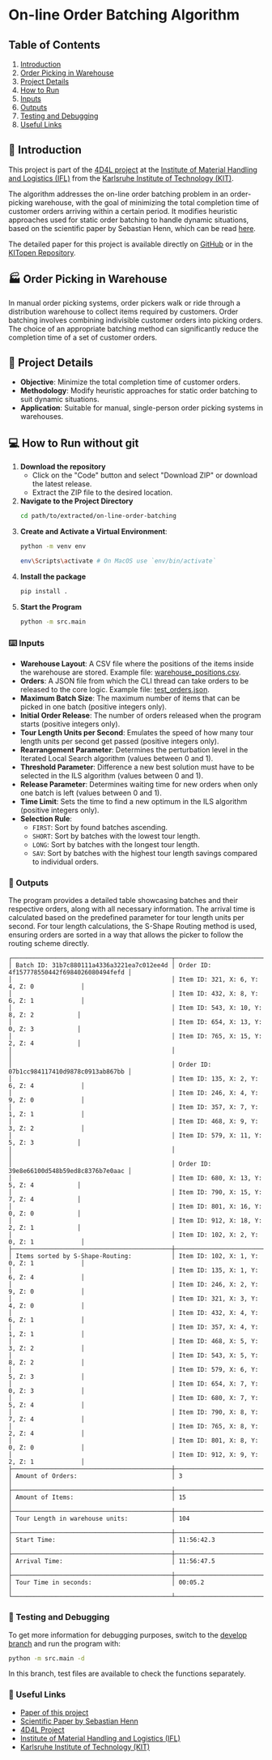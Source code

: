 # On-line Order Batching Algorithm

## Table of Contents
1. [Introduction](#blue_book-introduction)
2. [Order Picking in Warehouse](#factory-order-picking-in-warehouse)
3. [Project Details](#scroll-project-details)
4. [How to Run](#computer-how-to-run)
5. [Inputs](#keyboard-inputs)
6. [Outputs](#incoming_envelope-outputs)
7. [Testing and Debugging](#test_tube-testing-and-debugging)
8. [Useful Links](#link-useful-links)

## :blue_book: Introduction

This project is part of the [4D4L project](https://www.ifl.kit.edu/forschungsprojekte_5762.php) at the [Institute of Material Handling and Logistics (IFL)](https://www.ifl.kit.edu/index.php) from the [Karlsruhe Institute of Technology (KIT)](https://www.kit.edu/).

The algorithm addresses the on-line order batching problem in an order-picking warehouse, with the goal of minimizing the total completion time of customer orders arriving within a certain period. It modifies heuristic approaches used for static order batching to handle dynamic situations, based on the scientific paper by Sebastian Henn, which can be read [here](https://www.sciencedirect.com/science/article/pii/S0305054812000020/).

The detailed paper for this project is available directly on [GitHub](Implementation%20of%20Algorithms%20for%20On-Line%20Order%20Batching%20in%20an%20Order%20Picking%20Warehouse%20Using%20Python.pdf) or in the [KITopen Repository](https://doi.org/10.5445/ir/1000172331).

## :factory: Order Picking in Warehouse

In manual order picking systems, order pickers walk or ride through a distribution warehouse to collect items required by customers. Order batching involves combining indivisible customer orders into picking orders. The choice of an appropriate batching method can significantly reduce the completion time of a set of customer orders.

## :scroll: Project Details

- **Objective**: Minimize the total completion time of customer orders.
- **Methodology**: Modify heuristic approaches for static order batching to suit dynamic situations.
- **Application**: Suitable for manual, single-person order picking systems in warehouses.

## :computer: How to Run without git
1. **Download the repository**
   - Click on the "Code" button and select "Download ZIP" or download the latest release.
   - Extract the ZIP file to the desired location.
2. **Navigate to the Project Directory**
   ```bash
   cd path/to/extracted/on-line-order-batching
   ```
3. **Create and Activate a Virtual Environment**:
   ```bash
   python -m venv env
   ```
   ```bash
   env\Scripts\activate # On MacOS use `env/bin/activate`
   ```
4. **Install the package**
   ```bash
   pip install .
   ```
5. **Start the Program**
   ```bash
   python -m src.main
   ```

### :keyboard: Inputs
- **Warehouse Layout**: A CSV file where the positions of the items inside the warehouse are stored. Example file: [warehouse_positions.csv](tests/data/warehouse_positions.csv).
- **Orders**: A JSON file from which the CLI thread can take orders to be released to the core logic. Example file: [test_orders.json](tests/data/test_orders.json).
- **Maximum Batch Size**: The maximum number of items that can be picked in one batch (positive integers only).
- **Initial Order Release**: The number of orders released when the program starts (positive integers only).
- **Tour Length Units per Second**: Emulates the speed of how many tour length units per second get passed (positive integers only).
- **Rearrangement Parameter**: Determines the perturbation level in the Iterated Local Search algorithm (values between 0 and 1).
- **Threshold Parameter**: Difference a new best solution must have to be selected in the ILS algorithm (values between 0 and 1).
- **Release Parameter**: Determines waiting time for new orders when only one batch is left (values between 0 and 1).
- **Time Limit**: Sets the time to find a new optimum in the ILS algorithm (positive integers only).
- **Selection Rule**:
  - `FIRST`: Sort by found batches ascending.
  - `SHORT`: Sort by batches with the lowest tour length.
  - `LONG`: Sort by batches with the longest tour length.
  - `SAV`: Sort by batches with the highest tour length savings compared to individual orders.
 
### :incoming_envelope: Outputs
The program provides a detailed table showcasing batches and their respective orders, along with all necessary information. The arrival time is calculated based on the predefined parameter for tour length units per second.
For tour length calculations, the S-Shape Routing method is used, ensuring orders are sorted in a way that allows the picker to follow the routing scheme directly.
```
┌────────────────────────────────────────────┬────────────────────────────────────────────┐
│ Batch ID: 31b7c880111a4336a3221ea7c012ee4d │ Order ID: 4f157778550442f6984026080494fefd │
│                                            │ Item ID: 321, X: 6, Y: 4, Z: 0             │
│                                            │ Item ID: 432, X: 8, Y: 6, Z: 1             │
│                                            │ Item ID: 543, X: 10, Y: 8, Z: 2            │
│                                            │ Item ID: 654, X: 13, Y: 0, Z: 3            │
│                                            │ Item ID: 765, X: 15, Y: 2, Z: 4            │
│                                            │                                            │
│                                            │ Order ID: 07b1cc984117410d9878c0913ab867bb │
│                                            │ Item ID: 135, X: 2, Y: 6, Z: 4             │
│                                            │ Item ID: 246, X: 4, Y: 9, Z: 0             │
│                                            │ Item ID: 357, X: 7, Y: 1, Z: 1             │
│                                            │ Item ID: 468, X: 9, Y: 3, Z: 2             │
│                                            │ Item ID: 579, X: 11, Y: 5, Z: 3            │
│                                            │                                            │
│                                            │ Order ID: 39e8e66100d548b59ed8c8376b7e0aac │
│                                            │ Item ID: 680, X: 13, Y: 5, Z: 4            │
│                                            │ Item ID: 790, X: 15, Y: 7, Z: 4            │
│                                            │ Item ID: 801, X: 16, Y: 0, Z: 0            │
│                                            │ Item ID: 912, X: 18, Y: 2, Z: 1            │
│                                            │ Item ID: 102, X: 2, Y: 0, Z: 1             │
├────────────────────────────────────────────┼────────────────────────────────────────────┤
│ Items sorted by S-Shape-Routing:           │ Item ID: 102, X: 1, Y: 0, Z: 1             │
│                                            │ Item ID: 135, X: 1, Y: 6, Z: 4             │
│                                            │ Item ID: 246, X: 2, Y: 9, Z: 0             │
│                                            │ Item ID: 321, X: 3, Y: 4, Z: 0             │
│                                            │ Item ID: 432, X: 4, Y: 6, Z: 1             │
│                                            │ Item ID: 357, X: 4, Y: 1, Z: 1             │
│                                            │ Item ID: 468, X: 5, Y: 3, Z: 2             │
│                                            │ Item ID: 543, X: 5, Y: 8, Z: 2             │
│                                            │ Item ID: 579, X: 6, Y: 5, Z: 3             │
│                                            │ Item ID: 654, X: 7, Y: 0, Z: 3             │
│                                            │ Item ID: 680, X: 7, Y: 5, Z: 4             │
│                                            │ Item ID: 790, X: 8, Y: 7, Z: 4             │
│                                            │ Item ID: 765, X: 8, Y: 2, Z: 4             │
│                                            │ Item ID: 801, X: 8, Y: 0, Z: 0             │
│                                            │ Item ID: 912, X: 9, Y: 2, Z: 1             │
├────────────────────────────────────────────┼────────────────────────────────────────────┤
│ Amount of Orders:                          │ 3                                          │
├────────────────────────────────────────────┼────────────────────────────────────────────┤
│ Amount of Items:                           │ 15                                         │
├────────────────────────────────────────────┼────────────────────────────────────────────┤
│ Tour Length in warehouse units:            │ 104                                        │
├────────────────────────────────────────────┼────────────────────────────────────────────┤
│ Start Time:                                │ 11:56:42.3                                 │
├────────────────────────────────────────────┼────────────────────────────────────────────┤
│ Arrival Time:                              │ 11:56:47.5                                 │
├────────────────────────────────────────────┼────────────────────────────────────────────┤
│ Tour Time in seconds:                      │ 00:05.2                                    │
└────────────────────────────────────────────┴────────────────────────────────────────────┘
```

### :test_tube: Testing and Debugging
To get more information for debugging purposes, switch to the [develop branch](../../tree/develop) and run the program with:
```bash
python -m src.main -d
```
In this branch, test files are available to check the functions separately.

### :link: Useful Links
- [Paper of this project](https://doi.org/10.5445/ir/1000172331)
- [Scientific Paper by Sebastian Henn](https://www.sciencedirect.com/science/article/pii/S0305054812000020/)
- [4D4L Project](https://www.ifl.kit.edu/forschungsprojekte_5762.php)
- [Institute of Material Handling and Logistics (IFL)](https://www.ifl.kit.edu/index.php)
- [Karlsruhe Institute of Technology (KIT)](https://www.kit.edu/)

